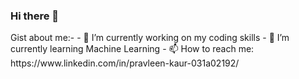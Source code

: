 ### Hi there 👋

<!--
**Pravleen/Pravleen** is a ✨ _special_ ✨ repository because its `README.md` (this file) appears on your GitHub profile.
--!>

Gist about me:-

- 🔭 I’m currently working on my coding skills
- 🌱 I’m currently learning Machine Learning
- 📫 How to reach me: https://www.linkedin.com/in/pravleen-kaur-031a02192/
